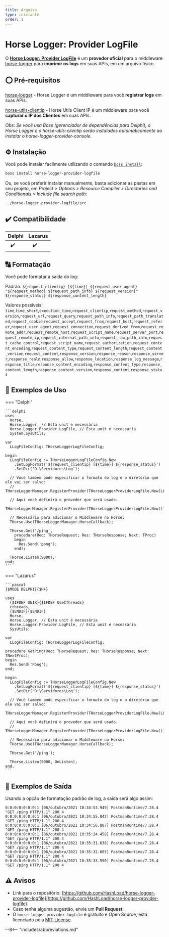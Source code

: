 ```yaml
---
title: Arquivo
type: iniciante
order: 1
---
```


# Horse Logger: Provider LogFile

O **[Horse Logger: Provider LogFile](https://github.com/HashLoad/horse-logger-provider-logfile)** é um **provedor oficial** para o middleware [horse-logger](https://github.com/HashLoad/horse-logger) para **imprimir os logs** em suas APIs, em um arquivo físico.

## ⭕ Pré-requisitos

[horse-logger](https://github.com/HashLoad/horse-logger) - Horse Logger é um middleware para você **registrar logs** em suas APIs.

[horse-utils-clientip](https://github.com/dliocode/horse-utils-clientip) - Horse Utils Client IP é um middleware para você **capturar o IP dos Clientes** em suas APIs.

_Obs: Se você usa Boss (gerenciador de dependências para Delphi), o Horse Logger e o horse-utils-clientip serão instalados automaticamente ao instalar o horse-logger-provider-console._

## ⚙️ Instalação

Você pode instalar facilmente utilizando o comando [`boss install`](https://github.com/HashLoad/boss):

```sh
boss install horse-logger-provider-logfile
```

Ou, se você preferir instalar manualmente, basta adicionar as pastas em seu projeto, em _Project > Options > Resource Compiler > Directories and Conditionals > Include file search path_:

```
../horse-logger-provider-logfile/src
```

## ✔️ Compatibilidade

| Delphi         | Lazarus              |
| -------------- | -------------------- |
| &nbsp;&nbsp;✔️ | &nbsp;&nbsp;&nbsp;✔️ |

## 🔠 Formatação

Você pode formatar a saída do log:

Padrão: `${request_clientip} [${time}] ${request_user_agent} "${request_method} ${request_path_info} ${request_version}" ${response_status} ${response_content_length}`

Valores possíveis: `time`,`time_short`,`execution_time`,`request_clientip`,`request_method`,`request_version`,`request_url`,`request_query`,`request_path_info`,`request_path_translated`,`request_cookie`,`request_accept`,`request_from`,`request_host`,`request_referer`,`request_user_agent`,`request_connection`,`request_derived_from`,`request_remote_addr`,`request_remote_host`,`request_script_name`,`request_server_port`,`request_remote_ip`,`request_internal_path_info`,`request_raw_path_info`,`request_cache_control`,`request_script_name`,`request_authorization`,`request_content_encoding`,`request_content_type`,`request_content_length`,`request_content_version`,`request_content`,`response_version`,`response_reason`,`response_server`,`response_realm`,`response_allow`,`response_location`,`response_log_message`,`response_title`,`response_content_encoding`,`response_content_type`,`response_content_length`,`response_content_version`,`response_content`,`response_status`

## 🤙 Exemplos de Uso

=== "Delphi"

    ```delphi
    uses
      Horse,
      Horse.Logger, // Esta unit é necessária
      Horse.Logger.Provider.LogFile, // Esta unit é necessária
      System.SysUtils;

    var
      LLogFileConfig: THorseLoggerLogFileConfig;

    begin
      LLogFileConfig := THorseLoggerLogFileConfig.New
        .SetLogFormat('${request_clientip} [${time}] ${response_status}')
        .SetDir('D:\Servidores\Log');

      // Você também pode especificar o formato do log e o diretório que ele vai ser salvo:
      // THorseLoggerManager.RegisterProvider(THorseLoggerProviderLogFile.New(LLogFileConfig));

      // Aqui você definirá o provedor que será usado.
      THorseLoggerManager.RegisterProvider(THorseLoggerProviderLogFile.New());

      // Necessário para adicionar o Middleware no Horse:
      THorse.Use(THorseLoggerManager.HorseCallback);

      THorse.Get('/ping',
        procedure(Req: THorseRequest; Res: THorseResponse; Next: TProc)
        begin
          Res.Send('pong');
        end);

      THorse.Listen(9000);
    end;
    ```

=== "Lazarus"

    ```pascal
    {$MODE DELPHI}{$H+}

    uses
      {$IFDEF UNIX}{$IFDEF UseCThreads}
      cthreads,
      {$ENDIF}{$ENDIF}
      Horse,
      Horse.Logger, // Esta unit é necessária
      Horse.Logger.Provider.LogFile, // Esta unit é necessária
      SysUtils;

    var
      LLogFileConfig: THorseLoggerLogFileConfig;

    procedure GetPing(Req: THorseRequest; Res: THorseResponse; Next: TNextProc);
    begin
      Res.Send('Pong');
    end;

    begin
      LLogFileConfig := THorseLoggerLogFileConfig.New
        .SetLogFormat('${request_clientip} [${time}] ${response_status}')
        .SetDir('D:\Servidores\Log');

      // Você também pode especificar o formato do log e o diretório que ele vai ser salvo:
      THorseLoggerManager.RegisterProvider(THorseLoggerProviderLogFile.New(LLogFileConfig));

      // Aqui você definirá o provedor que será usado.
      // THorseLoggerManager.RegisterProvider(THorseLoggerProviderLogFile.New());

      // Necessário para adicionar o Middleware no Horse:
      THorse.Use(THorseLoggerManager.HorseCallback);

      THorse.Get('/ping');

      THorse.Listen(9000, OnListen);
    end.
    ```

## 📝 Exemplos de Saída

Usando a opção de formatação padrão de log, a saída será algo assim:

```
0:0:0:0:0:0:0:1 [06/outubro/2021 10:34:53.949] PostmanRuntime/7.28.4 "GET /ping HTTP/1.1" 200 4
0:0:0:0:0:0:0:1 [06/outubro/2021 10:34:55.842] PostmanRuntime/7.28.4 "GET /ping HTTP/1.1" 200 4
0:0:0:0:0:0:0:1 [06/outubro/2021 10:34:56.887] PostmanRuntime/7.28.4 "GET /ping HTTP/1.1" 200 4
0:0:0:0:0:0:0:1 [06/outubro/2021 10:35:24.458] PostmanRuntime/7.28.4 "GET /ping HTTP/1.1" 200 4
0:0:0:0:0:0:0:1 [06/outubro/2021 10:35:31.638] PostmanRuntime/7.28.4 "GET /ping HTTP/1.1" 200 4
0:0:0:0:0:0:0:1 [06/outubro/2021 10:35:32.685] PostmanRuntime/7.28.4 "GET /ping HTTP/1.1" 200 4
0:0:0:0:0:0:0:1 [06/outubro/2021 10:35:33.590] PostmanRuntime/7.28.4 "GET /ping HTTP/1.1" 200 4
```

## ⚠️ Avisos

- Link para o repositório: [https://github.com/HashLoad/horse-logger-provider-logfile](https://github.com/HashLoad/horse-logger-provider-logfile).
- Caso tenha alguma sugestão, envie um **Pull Request**.
- O `horse-logger-provider-logfile` é gratuito e Open Source, está licenciado pela [MIT License](https://github.com/HashLoad/horse-logger-provider-logfile/blob/master/LICENSE).

--8<-- "includes/abbreviations.md"
